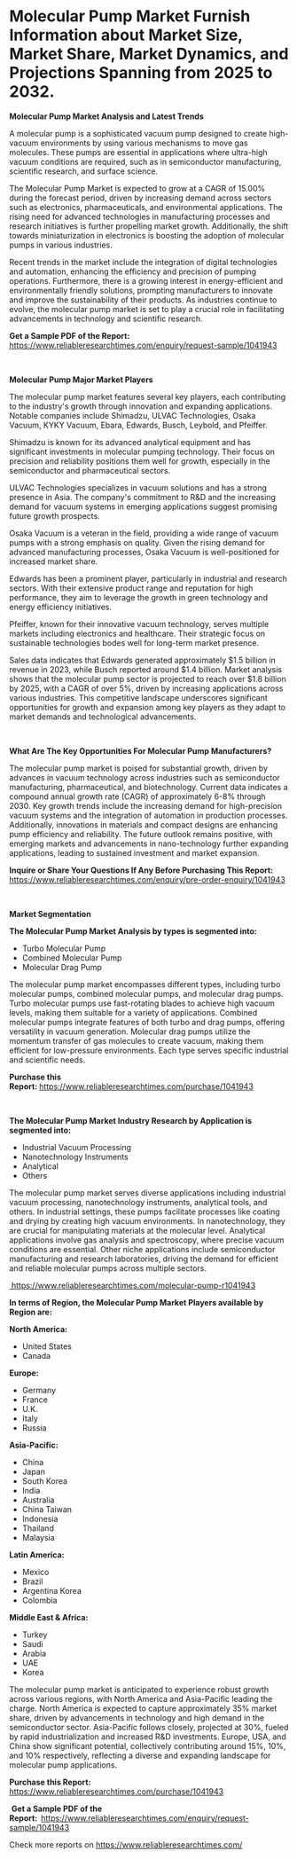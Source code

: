 <p><h1>Molecular Pump Market Furnish Information about Market Size, Market Share, Market Dynamics, and Projections Spanning from 2025 to 2032.</h1></p><p><strong>Molecular Pump Market Analysis and Latest Trends</strong></p>
<p><p>A molecular pump is a sophisticated vacuum pump designed to create high-vacuum environments by using various mechanisms to move gas molecules. These pumps are essential in applications where ultra-high vacuum conditions are required, such as in semiconductor manufacturing, scientific research, and surface science.</p><p>The Molecular Pump Market is expected to grow at a CAGR of 15.00% during the forecast period, driven by increasing demand across sectors such as electronics, pharmaceuticals, and environmental applications. The rising need for advanced technologies in manufacturing processes and research initiatives is further propelling market growth. Additionally, the shift towards miniaturization in electronics is boosting the adoption of molecular pumps in various industries.</p><p>Recent trends in the market include the integration of digital technologies and automation, enhancing the efficiency and precision of pumping operations. Furthermore, there is a growing interest in energy-efficient and environmentally friendly solutions, prompting manufacturers to innovate and improve the sustainability of their products. As industries continue to evolve, the molecular pump market is set to play a crucial role in facilitating advancements in technology and scientific research.</p></p>
<p><strong>Get a Sample PDF of the Report:&nbsp;</strong> <a href="https://www.reliableresearchtimes.com/enquiry/request-sample/1041943?utm_campaign=2229&utm_medium=2&utm_source=Github&utm_content=ia&utm_term=15022025&utm_id=molecular-pump">https://www.reliableresearchtimes.com/enquiry/request-sample/1041943</a></p>
<p>&nbsp;</p>
<p><strong>Molecular Pump Major Market Players</strong></p>
<p><p>The molecular pump market features several key players, each contributing to the industry's growth through innovation and expanding applications. Notable companies include Shimadzu, ULVAC Technologies, Osaka Vacuum, KYKY Vacuum, Ebara, Edwards, Busch, Leybold, and Pfeiffer.</p><p>Shimadzu is known for its advanced analytical equipment and has significant investments in molecular pumping technology. Their focus on precision and reliability positions them well for growth, especially in the semiconductor and pharmaceutical sectors.</p><p>ULVAC Technologies specializes in vacuum solutions and has a strong presence in Asia. The company's commitment to R&D and the increasing demand for vacuum systems in emerging applications suggest promising future growth prospects.</p><p>Osaka Vacuum is a veteran in the field, providing a wide range of vacuum pumps with a strong emphasis on quality. Given the rising demand for advanced manufacturing processes, Osaka Vacuum is well-positioned for increased market share.</p><p>Edwards has been a prominent player, particularly in industrial and research sectors. With their extensive product range and reputation for high performance, they aim to leverage the growth in green technology and energy efficiency initiatives.</p><p>Pfeiffer, known for their innovative vacuum technology, serves multiple markets including electronics and healthcare. Their strategic focus on sustainable technologies bodes well for long-term market presence.</p><p>Sales data indicates that Edwards generated approximately $1.5 billion in revenue in 2023, while Busch reported around $1.4 billion. Market analysis shows that the molecular pump sector is projected to reach over $1.8 billion by 2025, with a CAGR of over 5%, driven by increasing applications across various industries. This competitive landscape underscores significant opportunities for growth and expansion among key players as they adapt to market demands and technological advancements.</p></p>
<p>&nbsp;</p>
<p><strong>What Are The Key Opportunities For Molecular Pump Manufacturers?</strong></p>
<p><p>The molecular pump market is poised for substantial growth, driven by advances in vacuum technology across industries such as semiconductor manufacturing, pharmaceutical, and biotechnology. Current data indicates a compound annual growth rate (CAGR) of approximately 6-8% through 2030. Key growth trends include the increasing demand for high-precision vacuum systems and the integration of automation in production processes. Additionally, innovations in materials and compact designs are enhancing pump efficiency and reliability. The future outlook remains positive, with emerging markets and advancements in nano-technology further expanding applications, leading to sustained investment and market expansion.</p></p>
<p><strong>Inquire or Share Your Questions If Any Before Purchasing This Report:</strong> <a href="https://www.reliableresearchtimes.com/enquiry/pre-order-enquiry/1041943?utm_campaign=2229&utm_medium=2&utm_source=Github&utm_content=ia&utm_term=15022025&utm_id=molecular-pump">https://www.reliableresearchtimes.com/enquiry/pre-order-enquiry/1041943</a></p>
<p>&nbsp;</p>
<p><strong>Market Segmentation</strong></p>
<p><strong>The Molecular Pump Market Analysis by types is segmented into:</strong></p>
<p><ul><li>Turbo Molecular Pump</li><li>Combined Molecular Pump</li><li>Molecular Drag Pump</li></ul></p>
<p><p>The molecular pump market encompasses different types, including turbo molecular pumps, combined molecular pumps, and molecular drag pumps. Turbo molecular pumps use fast-rotating blades to achieve high vacuum levels, making them suitable for a variety of applications. Combined molecular pumps integrate features of both turbo and drag pumps, offering versatility in vacuum generation. Molecular drag pumps utilize the momentum transfer of gas molecules to create vacuum, making them efficient for low-pressure environments. Each type serves specific industrial and scientific needs.</p></p>
<p><strong>Purchase this Report:&nbsp;</strong><a href="https://www.reliableresearchtimes.com/purchase/1041943?utm_campaign=2229&utm_medium=2&utm_source=Github&utm_content=ia&utm_term=15022025&utm_id=molecular-pump">https://www.reliableresearchtimes.com/purchase/1041943</a></p>
<p>&nbsp;</p>
<p><strong>The Molecular Pump Market Industry Research by Application is segmented into:</strong></p>
<p><ul><li>Industrial Vacuum Processing</li><li>Nanotechnology Instruments</li><li>Analytical</li><li>Others</li></ul></p>
<p><p>The molecular pump market serves diverse applications including industrial vacuum processing, nanotechnology instruments, analytical tools, and others. In industrial settings, these pumps facilitate processes like coating and drying by creating high vacuum environments. In nanotechnology, they are crucial for manipulating materials at the molecular level. Analytical applications involve gas analysis and spectroscopy, where precise vacuum conditions are essential. Other niche applications include semiconductor manufacturing and research laboratories, driving the demand for efficient and reliable molecular pumps across multiple sectors.</p></p>
<p><a href="https://www.reliableresearchtimes.com/molecular-pump-r1041943?utm_campaign=2229&utm_medium=2&utm_source=Github&utm_content=ia&utm_term=15022025&utm_id=molecular-pump">&nbsp;https://www.reliableresearchtimes.com/molecular-pump-r1041943</a></p>
<p><strong>In terms of Region, the Molecular Pump Market Players available by Region are:</strong></p>
<p>
    <p> <strong> North America: </strong>
        <ul>
            <li>United States</li>
            <li>Canada</li>
        </ul>
        </p> 
    <p> <strong> Europe: </strong>
        <ul>
            <li>Germany</li>
            <li>France</li>
            <li>U.K.</li>
            <li>Italy</li>
            <li>Russia</li>
        </ul>
        </p> 
    <p> <strong> Asia-Pacific: </strong>
        <ul>
            <li>China</li>
            <li>Japan</li>
            <li>South Korea</li>
            <li>India</li>
            <li>Australia</li>
            <li>China Taiwan</li>
            <li>Indonesia</li>
            <li>Thailand</li>
            <li>Malaysia</li>
        </ul>
        </p> 
    <p> <strong> Latin America: </strong>
        <ul>
            <li>Mexico</li>
            <li>Brazil</li>
            <li>Argentina Korea</li>
            <li>Colombia</li>
        </ul>
        </p> 
    <p> <strong> Middle East & Africa: </strong>
        <ul>
            <li>Turkey</li>
            <li>Saudi</li>
            <li>Arabia</li>
            <li>UAE</li>
            <li>Korea</li>
        </ul>
    </p>
    </p>
<p><p>The molecular pump market is anticipated to experience robust growth across various regions, with North America and Asia-Pacific leading the charge. North America is expected to capture approximately 35% market share, driven by advancements in technology and high demand in the semiconductor sector. Asia-Pacific follows closely, projected at 30%, fueled by rapid industrialization and increased R&D investments. Europe, USA, and China show significant potential, collectively contributing around 15%, 10%, and 10% respectively, reflecting a diverse and expanding landscape for molecular pump applications.</p></p>
<p><strong>Purchase this Report: </strong><a href="https://www.reliableresearchtimes.com/purchase/1041943?utm_campaign=2229&utm_medium=2&utm_source=Github&utm_content=ia&utm_term=15022025&utm_id=molecular-pump">https://www.reliableresearchtimes.com/purchase/1041943</a></p>
<p>&nbsp;<strong>Get a Sample PDF of the Report:&nbsp;&nbsp;</strong><a href="https://www.reliableresearchtimes.com/enquiry/request-sample/1041943?utm_campaign=2229&utm_medium=2&utm_source=Github&utm_content=ia&utm_term=15022025&utm_id=molecular-pump">https://www.reliableresearchtimes.com/enquiry/request-sample/1041943</a></p>
<p><strong></strong></p>
<p>Check more reports on <a href="https://www.reliableresearchtimes.com/?utm_campaign=2229&utm_medium=2&utm_source=Github&utm_content=ia&utm_term=15022025&utm_id=molecular-pump">https://www.reliableresearchtimes.com/</a></p>
